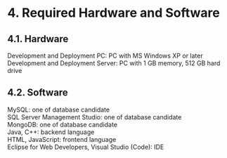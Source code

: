 # 4. Required Hardware and Software

## 4.1. Hardware

Development and Deployment PC: PC with MS Windows XP or later\
Development and Deployment Server: PC with 1 GB memory, 512 GB hard drive

## 4.2. Software

MySQL: one of database candidate\
SQL Server Management Studio: one of database candidate\
MongoDB: one of database candidate\
Java, C++: backend language\
HTML, JavaScript: frontend language\
Eclipse for Web Developers, Visual Studio (Code): IDE
